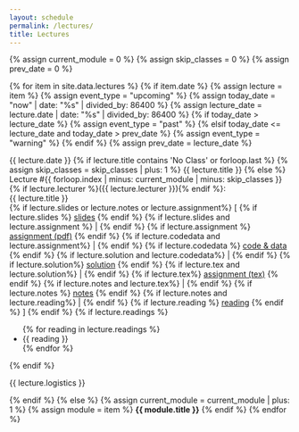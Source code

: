 ```yaml
---
layout: schedule
permalink: /lectures/
title: Lectures
---
```


{% assign current_module = 0 %}
{% assign skip_classes = 0 %}
{% assign prev_date = 0 %}

{% for item in site.data.lectures %}
{% if item.date %}
{% assign lecture = item %}
{% assign event_type = "upcoming" %}
{% assign today_date = "now" | date: "%s" | divided_by: 86400 %}
{% assign lecture_date = lecture.date | date: "%s" | divided_by: 86400 %}
{% if today_date > lecture_date %}
    {% assign event_type = "past" %}
{% elsif today_date <= lecture_date and today_date > prev_date %}
    {% assign event_type = "warning" %}
{% endif %}
{% assign prev_date = lecture_date %}

<tr class="{{ event_type }}">
    <th scope="row">{{ lecture.date }}</th>
    {% if lecture.title contains 'No Class' or forloop.last %}
    {% assign skip_classes = skip_classes | plus: 1 %}
    <td colspan="4" align="center">{{ lecture.title }}</td>
    {% else %}
    <td>
        Lecture #{{ forloop.index | minus: current_module | minus: skip_classes }}
        {% if lecture.lecturer %}({{ lecture.lecturer }}){% endif %}:
        <br />
        {{ lecture.title }}
        <br />
        {% if lecture.slides or lecture.notes or lecture.assignment%}
        [
            {% if lecture.slides %}
            <a href="{{ lecture.slides }}" target="_blank">slides</a>
            {% endif %}
            {% if lecture.slides and lecture.assignment %}
              |  
            {% endif %}
            {% if lecture.assignment %}
            <a href="{{ lecture.assignment }}" target="_blank">assignment (pdf)</a>
            {% endif %}
            {% if lecture.codedata and lecture.assignment%}
              |  
            {% endif %}
            {% if lecture.codedata %}
            <a href="{{ lecture.code_data }}" target="_blank">code & data</a>
            {% endif %}
            {% if lecture.solution and lecture.codedata%}
              |  
            {% endif %}
            {% if lecture.solution%}
            <a href="{{ lecture.solution}}" target="_blank">solution</a>
            {% endif %}
            {% if lecture.tex and lecture.solution%}
              |  
            {% endif %}
            {% if lecture.tex%}
            <a href="{{ lecture.tex}}" target="_blank">assignment (tex)</a>
            {% endif %}
            {% if lecture.notes and lecture.tex%}
              |  
            {% endif %}
            {% if lecture.notes %}
            <a href="{{ lecture.notes }}" target="_blank">notes</a>
            {% endif %}
            {% if lecture.notes and lecture.reading%}
              |  
            {% endif %}
            {% if lecture.reading %}
            <a href="{{ lecture.reading }}" target="_blank">reading</a>
            {% endif %}
        ]
        {% endif %}
    </td>
    <td>
        {% if lecture.readings %}
        <ul>
        {% for reading in lecture.readings %}
            <li>{{ reading }}</li>
        {% endfor %}
        </ul>
        {% endif %}
    </td>
    <td>
        <p>{{ lecture.logistics }}</p>
    </td>
    {% endif %}
</tr>
{% else %}
{% assign current_module = current_module | plus: 1 %}
{% assign module = item %}
<tr class="info">
    <td colspan="5" align="center"><strong>{{ module.title }}</strong></td>
</tr>
{% endif %}
{% endfor %}
